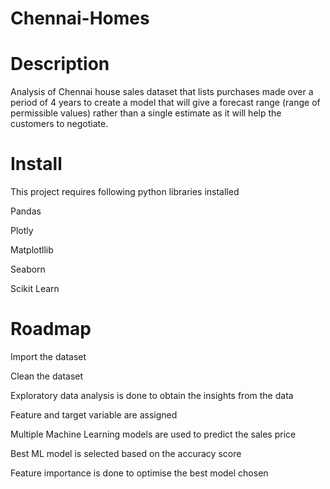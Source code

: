 # Chennai-Homes

# Description

Analysis of Chennai house sales dataset that lists purchases made over a period of 4 years to create a model that will give a forecast range (range of permissible values) rather than a single estimate as it will help the customers to negotiate.

# Install
This project requires following python libraries installed

Pandas  

Plotly

Matplotllib

Seaborn

Scikit Learn

# Roadmap

Import the dataset

Clean the dataset

Exploratory data analysis is done to obtain the insights from the data

Feature and target variable are assigned

Multiple Machine Learning models are used to predict the sales price

Best ML model is selected based on the accuracy score

Feature importance is done to optimise the best model chosen
